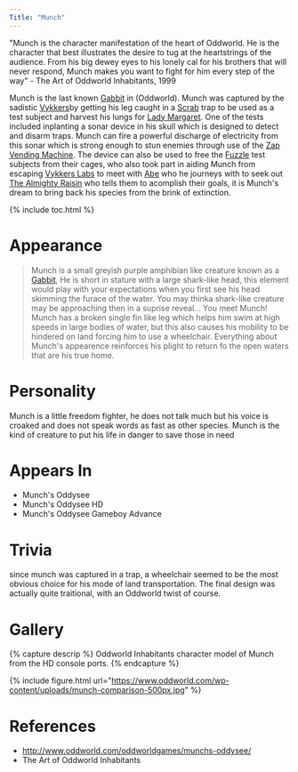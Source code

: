 ```yaml
---
Title: "Munch"
---
```

"Munch is the character manifestation of the heart of Oddworld. He is the character that best illustrates the desire to tug at the heartstrings of the audience. From his big dewey eyes to his lonely cal for his brothers that will never respond, Munch makes you want to fight for him every step of the way" - The Art of Oddworld Inhabitants, 1999

Munch is the last known [Gabbit](/species/gabbit) in (Oddworld).
Munch was captured by the sadistic [Vykkers](/species/Vykkers)by getting his leg caught in a [Scrab](/species/scrab) trap to be used as a test subject and harvest his lungs for [Lady Margaret](/characers/ladymargaret).
One of the tests included inplanting a sonar device in his skull which is designed to detect and disarm traps.
Munch can fire a powerful discharge of electricity from this sonar which is strong enough to stun enemies through use of the [Zap Vending Machine](/items/zapvendingmachine).
The device can also be used to free the [Fuzzle](/species/fuzzle) test subjects from their cages, who also took part in aiding Munch from escaping [Vykkers Labs](/locations/vykkerslabs) to meet with [Abe](/characters/abe) who he journeys with to seek out [The Almighty Raisin](/characters/thealmightyraisin) who tells them to acomplish their goals, it is Munch's  dream to bring back his species from the brink of extinction.

{% include toc.html %}

# Appearance
>Munch is a small greyish purple amphibian like creature known as a [Gabbit](/species/gabbit),
He is short in stature with a large shark-like head, this element would play with your expectations when you first see his head skimming the furace of the water. You may thinka shark-like creature may be approaching then in a suprise reveal... You meet Munch!
>Munch has a broken single fin like leg which helps him swim at high speeds in large bodies of water, but this also causes his mobility to be hindered on land forcing him to use a wheelchair. Everything about Munch's appearence reinforces his plight to return fo the open waters that are his true home.

# Personality
Munch is a little freedom fighter, he does not talk much but his voice is croaked and does not speak words as fast as other species. Munch is the kind of creature to put his life in danger to save those in need

# Appears In
* Munch's Oddysee
* Munch's Oddysee HD
* Munch's Oddysee Gameboy Advance

# Trivia
since munch was captured in a trap, a wheelchair seemed to be the most obvious choice for his mode of land transportation. The final design was actually quite traitional, with an Oddworld twist of course.

# Gallery
{% capture descrip %} Oddworld Inhabitants character model of Munch from the HD console ports. {% endcapture %}

{% include figure.html url="https://www.oddworld.com/wp-content/uploads/munch-comparison-500px.jpg" %}

# References
* http://www.oddworld.com/oddworldgames/munchs-oddysee/
* The Art of Oddworld Inhabitants
